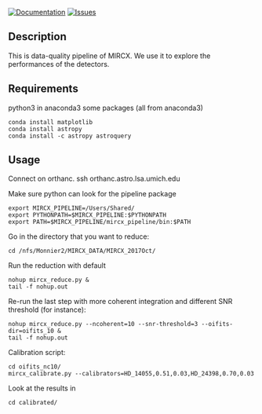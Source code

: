 [![Documentation](https://img.shields.io/badge/User%20Manual-Google%20Drive-blue)](https://docs.google.com/document/d/1zenNelkhVGTlm1v1tFRvtnb8i0EghIAUeX9F3t5asYU/edit)
[![Issues](https://img.shields.io/badge/Issues-Google%20Drive-yellow)](https://docs.google.com/spreadsheets/d/1u_0kam15HsIwaykv2pTbjCr-tc5QUNMNZxyS4CEOa1M/edit#gid=0)

## Description

This is data-quality pipeline of MIRCX.
We use it to explore the performances of the detectors.

## Requirements

python3 in anaconda3
some packages (all from anaconda3)

    conda install matplotlib
    conda install astropy
    conda install -c astropy astroquery

## Usage

Connect on orthanc.
    ssh orthanc.astro.lsa.umich.edu

Make sure python can look for the pipeline package

    export MIRCX_PIPELINE=/Users/Shared/
    export PYTHONPATH=$MIRCX_PIPELINE:$PYTHONPATH
    export PATH=$MIRCX_PIPELINE/mircx_pipeline/bin:$PATH

Go in the directory that you want to reduce:
 
    cd /nfs/Monnier2/MIRCX_DATA/MIRCX_2017Oct/

Run the reduction with default

    nohup mircx_reduce.py &
    tail -f nohup.out

Re-run the last step with more coherent integration
and different SNR threshold (for instance):

    nohup mircx_reduce.py --ncoherent=10 --snr-threshold=3 --oifits-dir=oifits_10 &
    tail -f nohup.out
  
Calibration script:

    cd oifits_nc10/
    mircx_calibrate.py --calibrators=HD_14055,0.51,0.03,HD_24398,0.70,0.03

Look at the results in 
  
    cd calibrated/
